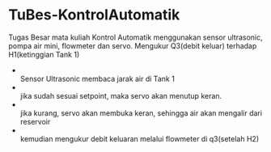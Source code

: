 # TuBes-KontrolAutomatik
Tugas Besar mata kuliah Kontrol Automatik menggunakan sensor ultrasonic, pompa air mini, flowmeter dan servo. 
Mengukur Q3(debit keluar) terhadap H1(ketinggian Tank 1)
<ul><li><br>Sensor Ultrasonic membaca jarak air di Tank 1 </li>
<li><br>jika sudah sesuai setpoint, maka servo akan menutup keran.</li>
<li><br>jika kurang, servo akan membuka keran, sehingga air akan mengalir dari reservoir</li>
<li><br>kemudian mengukur debit keluaran melalui flowmeter di q3(setelah H2)</li></ul>
